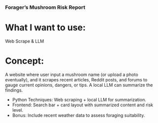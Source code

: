 ### Forager’s Mushroom Risk Report

# What I want to use: 
Web Scrape & LLM

# Concept: 
A website where user input a mushroom name (or upload a photo eventually), and it scrapes recent articles, Reddit posts, and forums to gauge current opinions, dangers, or tips. A local LLM can summarize the findings.
- Python Techniques: Web scraping + local LLM for summarization.
- Frontend: Search bar + card layout with summarized content and risk level.
- Bonus: Include recent weather data to assess foraging suitability.
